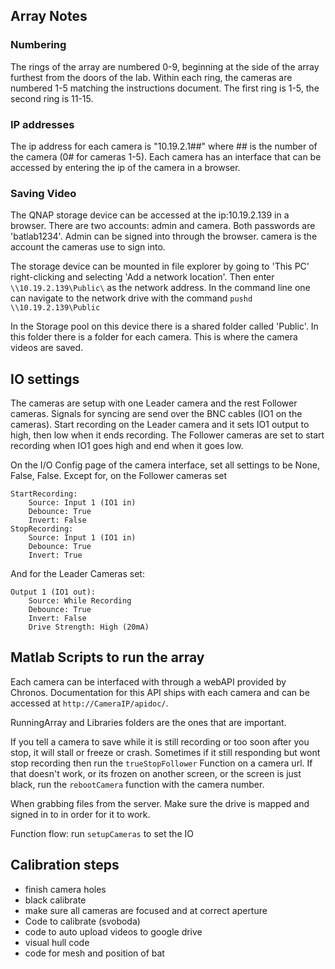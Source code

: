 ## Array Notes

### Numbering
The rings of the array are numbered 0-9, beginning at the side of the array furthest from the doors of the lab. Within each ring, the cameras are numbered 1-5 matching the instructions document. The first ring is 1-5, the second ring is 11-15.

### IP addresses
The ip address for each camera is "10.19.2.1##" where ## is the number of the camera (0# for cameras 1-5). Each camera has an interface that can be accessed by entering the ip of the camera in a browser.

### Saving Video
The QNAP storage device can be accessed at the ip:10.19.2.139 in a browser. There are two accounts: admin and camera. Both passwords are 'batlab1234'. Admin can be signed into through the browser. camera is the account the cameras use to sign into. 

The storage device can be mounted in file explorer by going to 'This PC' right-clicking and selecting 'Add a network location'. Then enter `\\10.19.2.139\Public\` as the network address. In the command line one can navigate to the network drive with the command `pushd \\10.19.2.139\Public`

In the Storage pool on this device there is a shared folder called 'Public'. In this folder there is a folder for each camera. This is where the camera videos are saved.

## IO settings
The cameras are setup with one Leader camera and the rest Follower cameras. Signals for syncing are send over the BNC cables (IO1 on the cameras). Start recording on the Leader camera and it sets IO1 output to high, then low when it ends recording. The Follower cameras are set to start recording when IO1 goes high and end when it goes low.

On the I/O Config page of the camera interface, set all settings to be None, False, False. Except for, on the Follower cameras set 

	StartRecording:
		Source: Input 1 (IO1 in)
		Debounce: True
		Invert: False
	StopRecording:
		Source: Input 1 (IO1 in)
		Debounce: True
		Invert: True

And for the Leader Cameras set:

	Output 1 (IO1 out):
		Source: While Recording
		Debounce: True
		Invert: False
		Drive Strength: High (20mA)

## Matlab Scripts to run the array
Each camera can be interfaced with through a webAPI provided by Chronos. Documentation for this API ships with each camera and can be accessed at `http://CameraIP/apidoc/`. 


RunningArray and Libraries folders are the ones that are important. 

If you tell a camera to save while it is still recording or too soon after you stop, it will stall or freeze or crash. Sometimes if it still responding but wont stop recording then run the `trueStopFollower` Function on a camera url. If that doesn't work, or its frozen on another screen, or the screen is just black, run the `rebootCamera` function with the camera number.

When grabbing files from the server. Make sure the drive is mapped and signed in to in order for it to work. 

Function flow: run `setupCameras` to set the IO 


## Calibration steps

 - finish camera holes
 - black calibrate
 - make sure all cameras are focused and at correct aperture
 - Code to calibrate (svoboda)
 - code to auto upload videos to google drive
 - visual hull code
 - code for mesh and position of bat